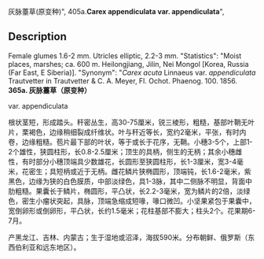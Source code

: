 灰脉薹草(原变种)",
405a.**Carex appendiculata var. appendiculata**",

## Description
Female glumes 1.6-2 mm. Utricles elliptic, 2.2-3 mm.
  "Statistics": "Moist places, marshes; ca. 600 m. Heilongjiang, Jilin, Nei Mongol [Korea, Russia (Far East, E Siberia)].
  "Synonym": "*Carex acuta* Linnaeus var. *appendiculata* Trautvetter in Trautvetter &amp; C. A. Meyer, Fl. Ochot. Phaenog. 100. 1856.
**365a. 灰脉薹草（原变种）**

var. appendiculata

根状茎短，形成踏头。秆密丛生，高30-75厘米，锐三棱形，粗糙，基部叶鞘无叶片，栗褐色，边缘稍细裂成纤维状。叶与秆近等长，宽约2毫米，平张，有时内卷，边缘粗糙。苞片最下部的叶状，等于或长于花序，无鞘。小穗3-5个，上部1-2个雄性，狭圆柱形，长0.8-2.5厘米；顶生的具柄，侧生的无柄；其余小穗雌性，有时部分小穗顶端具少数雄花，长圆形至狭圆柱形，长1-3厘米，宽3-4毫米，花密生；具短柄或近于无柄。雌花鳞片狭椭圆形，顶端钝，长1.6-2毫米，紫黑色，边缘为狭的白色膜质，中部淡绿色，具1-3脉，其中二侧脉不明显，背面中肋粗糙。果囊长于鳞片，椭圆形，平凸状，长2.2-3毫米，宽为鳞片的2倍，淡绿色，密生小瘤状突起，具脉，顶端急缩成短喙，喙口微凹。小坚果紧包于果囊中，宽倒卵形或倒卵形，平凸状，长约1.5毫米；花柱基部不膨大；柱头2个。花果期6-7月。

产黑龙江、吉林、内蒙古；生于湿地或沼泽，海拔590米。分布朝鲜、俄罗斯（东西伯利亚和远东地区）。
